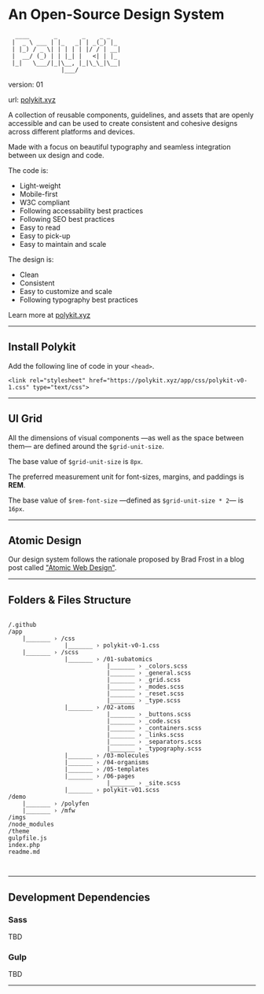 # An Open-Source Design System

```
  ____       _       _    _ _   
 |  _ \ ___ | |_   _| | _(_) |_ 
 | |_) / _ \| | | | | |/ / | __|
 |  __/ (_) | | |_| |   <| | |_ 
 |_|   \___/|_|\__, |_|\_\_|\__|
               |___/            
```

version: 01

url: [polykit.xyz](https://polykit.xyz)

A collection of reusable components, guidelines, and assets that are openly accessible and can be used to create consistent and cohesive designs across different platforms and devices.

Made with a focus on beautiful typography and seamless integration between ux design and code.

The code is:
* Light-weight
* Mobile-first
* W3C compliant
* Following accessability best practices
* Following SEO best practices
* Easy to read
* Easy to pick-up
* Easy to maintain and scale

The design is:
* Clean
* Consistent
* Easy to customize and scale
* Following typography best practices

Learn more at [polykit.xyz](https://polykit.xyz)

---

## Install Polykit

Add the following line of code in your `<head>`.

```
<link rel="stylesheet" href="https://polykit.xyz/app/css/polykit-v0-1.css" type="text/css">
```

---

## UI Grid

All the dimensions of visual components —as well as the space between them— are defined around the `$grid-unit-size`.

The base value of `$grid-unit-size` is `8px`.

The preferred measurement unit for font-sizes, margins, and paddings is **REM**.

The base value of `$rem-font-size` —defined as `$grid-unit-size * 2`— is `16px`.


---

## Atomic Design

Our design system follows the rationale proposed by Brad Frost in a blog post called ["Atomic Web Design"](https://bradfrost.com/blog/post/atomic-web-design/).


---

## Folders &amp; Files Structure

```

/.github
/app
    |_______ › /css
                |_______ › polykit-v0-1.css
    |_______ › /scss
                |_______ › /01-subatomics
                            |_______ › _colors.scss
                            |_______ › _general.scss
                            |_______ › _grid.scss
                            |_______ › _modes.scss
                            |_______ › _reset.scss
                            |_______ › _type.scss
                |_______ › /02-atoms
                            |_______ › _buttons.scss
                            |_______ › _code.scss
                            |_______ › _containers.scss
                            |_______ › _links.scss
                            |_______ › _separators.scss
                            |_______ › _typography.scss
                |_______ › /03-molecules
                |_______ › /04-organisms
                |_______ › /05-templates
                |_______ › /06-pages
                            |_______ › _site.scss
                |_______ › polykit-v01.scss
/demo
    |_______ › /polyfen
    |_______ › /mfw
/imgs
/node_modules
/theme
gulpfile.js
index.php
readme.md



```

---

## Development Dependencies


### Sass

TBD

### Gulp

TBD

---